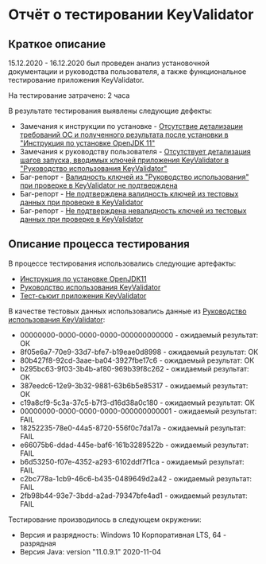 # Отчёт о тестировании KeyValidator

## Краткое описание

15.12.2020 - 16.12.2020 был проведен анализ установочной документации и руководства пользователя, а также функциональное тестирование приложения KeyValidator.

На тестирование затрачено: 2 часа

В результате тестирования выявлены следующие дефекты:
* Замечания к инструкции по установке - [Отсутствие детализации требований ОС и полученного результата после установки в "Инструкция по установке OpenJDK 11"](https://github.com/EvgeniyaSelivanova/3_JAVA_HomeWork_1.1/issues/1)
* Замечания к руководству пользователя - [Отсутствует детализация шагов запуска, вводимых ключей приложения KeyValidator в "Руководство использования KeyValidator"](https://github.com/EvgeniyaSelivanova/3_JAVA_HomeWork_1.1/issues/2) 
* Баг-репорт - [Валидность ключей из "Руководство использования" при проверке в KeyValidator не подтверждена](https://github.com/EvgeniyaSelivanova/3_JAVA_HomeWork_1.1/issues/3)
* Баг-репорт - [Не подтверждена валидность ключей из тестовых данных при проверке в KeyValidator](https://github.com/EvgeniyaSelivanova/3_JAVA_HomeWork_1.1/issues/4)
* Баг-репорт - [Не подтверждена невалидность ключей из тестовых данных при проверке в KeyValidator](https://github.com/EvgeniyaSelivanova/3_JAVA_HomeWork_1.1/issues/5)

## Описание процесса тестирования

В процессе тестирования использовались следующие артефакты:
* [Инструкция по установке OpenJDK11](https://github.com/netology-code/javaqa-homeworks/blob/master/intro/openjdk11-manual.md)
* [Руководство использования KeyValidator](https://github.com/netology-code/javaqa-homeworks/blob/master/intro/user-manual.md)
* [Тест-сьюит приложения KeyValidator](Test_suit.md)

В качестве тестовых данных использовались данные из [Руководство использования KeyValidator](https://github.com/netology-code/javaqa-homeworks/blob/master/intro/user-manual.md):
* 00000000-0000-0000-0000-000000000000 - ожидаемый результат: ОК
* 8f05e6a7-70e9-33d7-bfe7-b19eae0d8998 - ожидаемый результат: ОК
* 80b427f8-92cd-3aae-ba04-3927fbe17c6 - ожидаемый результат: ОК
* b295bc63-9f03-3b4b-af80-969b39f8c262 - ожидаемый результат: ОК
* 387eedc6-12e9-3b32-9881-63b6b5e85317 - ожидаемый результат: ОК
* c19a8cf9-5c3a-37c5-b7f3-d16d38a0c180 - ожидаемый результат: ОК
* 00000000-0000-0000-0000-000000000001 - ожидаемый результат: FAIL
* 18252235-78e0-44a5-8720-556f0c7da17a - ожидаемый результат: FAIL
* e66075b6-ddad-445e-baf6-161b3289522b - ожидаемый результат: FAIL
* b6d53250-f07e-4352-a293-6102ddf7f1ca - ожидаемый результат: FAIL
* c2bc778a-1cb9-46c6-b435-0489649d2a42 - ожидаемый результат: FAIL
* 2fb98b44-93e7-3bdd-a2ad-79347bfe4ad1 - ожидаемый результат: FAIL

Тестирование производилось в следующем окружении:
* Версия и разрядность: Windows 10 Корпоративная LTS, 64 - разрядная
* Версия Java: version "11.0.9.1" 2020-11-04

